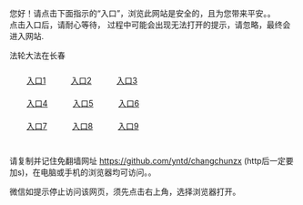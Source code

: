 您好！请点击下面指示的“入口”，浏览此网站是安全的，且为您带来平安。。 <br/>
点击入口后，请耐心等待， 过程中可能会出现无法打开的提示，请忽略，最终会进入网站. </br>

法轮大法在长春<br/>
<div style="padding:10px"><a style="margin:20px" target="_blank" href="https://dhq69q07g3ztb.cloudfront.net/2Qpsp?wjufsz" id="ccLink1" rel="nofollow">入口1</a> <a target="_blank" style="margin:20px" href="https://dsev9kln0efae.cloudfront.net/2Qpsp?vqykpdmy" id="ccLink2" rel="nofollow">入口2</a> <a style="margin:20px" target="_blank" href="https://d3rdx4r9ueiwz2.cloudfront.net/2Qpsp?klkncwhz" id="ccLink3" rel="nofollow">入口3</a></div>

<div style="padding:10px" ><a style="margin:20px" target="_blank" href="https://dhq69q07g3ztb.cloudfront.net/2Qpsp?wjufsz" id="ccLink4" rel="nofollow">入口4</a> <a style="margin:20px" href="https://dsev9kln0efae.cloudfront.net/2Qpsp?vqykpdmy" target="_blank" id="ccLink5" rel="nofollow">入口5</a> <a style="margin:20px" href="https://d3rdx4r9ueiwz2.cloudfront.net/2Qpsp?klkncwhz" target="_blank" id="ccLink6" rel="nofollow">入口6</a></div>

<div style="padding:10px"><a style="margin:20px" target="_blank" href="https://dhq69q07g3ztb.cloudfront.net/2Qpsp?wjufsz" id="ccLink7" rel="nofollow">入口7</a> <a style="margin:20px" href="https://dsev9kln0efae.cloudfront.net/2Qpsp?vqykpdmy" target="_blank" id="ccLink8" rel="nofollow">入口8</a> <a style="margin:20px" target="_blank" href="https://d3rdx4r9ueiwz2.cloudfront.net/2Qpsp?klkncwhz" id="ccLink9" rel="nofollow">入口9</a></div>

<br/>



请复制并记住免翻墙网址 https://github.com/yntd/changchunzx (http后一定要加s)，在电脑或手机的浏览器均可访问。。<br/>

微信如提示停止访问该网页，须先点击右上角，选择浏览器打开。
